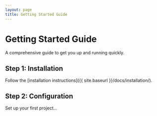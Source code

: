 ```yaml
---
layout: page
title: Getting Started Guide
---
```


# Getting Started Guide

A comprehensive guide to get you up and running quickly.

## Step 1: Installation
Follow the [installation instructions]({{ site.baseurl }}/docs/installation/).

## Step 2: Configuration
Set up your first project...


